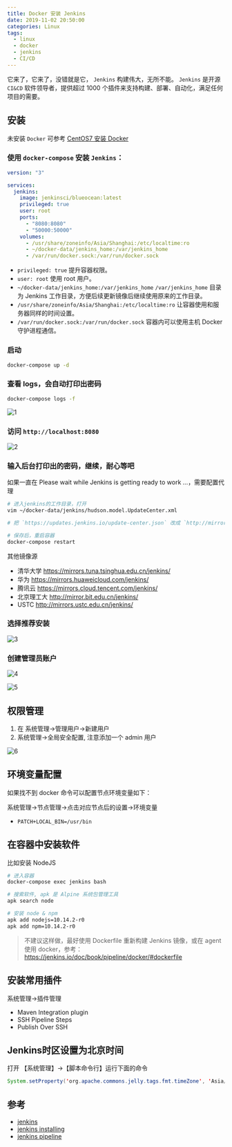 ```yaml
---
title: Docker 安装 Jenkins
date: 2019-11-02 20:50:00
categories: Linux
tags:
  - linux
  - docker
  - jenkins
  - CI/CD
---
```


它来了，它来了，没错就是它， `Jenkins` 构建伟大，无所不能。 `Jenkins` 是开源 `CI&CD` 软件领导者，提供超过 1000 个插件来支持构建、部署、自动化，满足任何项目的需要。

<!--more-->

## 安装

未安装 `Docker` 可参考 [CentOS7 安装 Docker](https://xinlc.github.io/2019/09/15/back-end/linux/linux-install-docker/#more)

### 使用 `docker-compose` 安装 `Jenkins`：

```yaml
version: "3"

services:
  jenkins:
    image: jenkinsci/blueocean:latest
    privileged: true
    user: root
    ports:
      - "8080:8080"
      - "50000:50000"
    volumes:
      - /usr/share/zoneinfo/Asia/Shanghai:/etc/localtime:ro
      - ~/docker-data/jenkins_home:/var/jenkins_home
      - /var/run/docker.sock:/var/run/docker.sock
```

- `privileged: true` 提升容器权限。
- `user: root` 使用 root 用户。
- `~/docker-data/jenkins_home:/var/jenkins_home` `/var/jenkins_home` 目录为 Jenkins 工作目录，方便后续更新镜像后继续使用原来的工作目录。
- `/usr/share/zoneinfo/Asia/Shanghai:/etc/localtime:ro` 让容器使用和服务器同样的时间设置。
- `/var/run/docker.sock:/var/run/docker.sock` 容器内可以使用主机 Docker 守护进程通信。

### 启动

```bash
docker-compose up -d
```

### 查看 logs，会自动打印出密码

```bash
docker-compose logs -f
```

![1][1]

### 访问 `http://localhost:8080`

![2][2]

### 输入后台打印出的密码，继续，耐心等吧

如果一直在 Please wait while Jenkins is getting ready to work ...，需要配置代理

```bash
# 进入jenkins的工作目录，打开
vim ~/docker-data/jenkins/hudson.model.UpdateCenter.xml

# 把 `https://updates.jenkins.io/update-center.json` 改成 `http://mirror.xmission.com/jenkins/updates/update-center.json`

# 保存后，重启容器
docker-compose restart

```

其他镜像源

- 清华大学 https://mirrors.tuna.tsinghua.edu.cn/jenkins/
- 华为 https://mirrors.huaweicloud.com/jenkins/
- 腾讯云 https://mirrors.cloud.tencent.com/jenkins/
- 北京理工大 http://mirror.bit.edu.cn/jenkins/
- USTC http://mirrors.ustc.edu.cn/jenkins/

### 选择推荐安装

![3][3]

### 创建管理员账户

![4][4]

![5][5]

## 权限管理

1. 在 系统管理->管理用户->新建用户
2. 系统管理->全局安全配置, 注意添加一个 admin 用户

![6][6]

## 环境变量配置

如果找不到 docker 命令可以配置节点环境变量如下：

系统管理->节点管理->点击对应节点后的设置->环境变量

- `PATCH+LOCAL_BIN=/usr/bin`

## 在容器中安装软件

比如安装 NodeJS

```bash
# 进入容器
docker-compose exec jenkins bash

# 搜索软件, apk 是 Alpine 系统包管理工具
apk search node

# 安装 node & npm
apk add nodejs=10.14.2-r0
apk add npm=10.14.2-r0

```

> 不建议这样做，最好使用 Dockerfile 重新构建 Jenkins 镜像，或在 agent 使用 docker，参考：https://jenkins.io/doc/book/pipeline/docker/#dockerfile

## 安装常用插件

系统管理->插件管理

- Maven Integration plugin
- SSH Pipeline Steps
- Publish Over SSH

## Jenkins时区设置为北京时间

打开 【系统管理】->【脚本命令行】运行下面的命令

```java
System.setProperty('org.apache.commons.jelly.tags.fmt.timeZone', 'Asia/Shanghai')
```

## 参考

- [jenkins](https://jenkins.io/zh/doc/)
- [jenkins installing](https://jenkins.io/zh/doc/book/installing/)
- [jenkins pipeline](https://jenkins.io/doc/pipeline/steps/workflow-basic-steps/)

[1]: /images/linux/docker-jenkins/1.jpg
[2]: /images/linux/docker-jenkins/2.jpg
[3]: /images/linux/docker-jenkins/3.jpg
[4]: /images/linux/docker-jenkins/4.jpg
[5]: /images/linux/docker-jenkins/5.jpg
[6]: /images/linux/docker-jenkins/6.jpg
